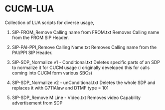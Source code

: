 # CUCM-LUA
Collection of LUA scripts for diverse usage,

1. SIP-FROM_Remove Calling name from FROM.txt
Removes Calling name from the FROM SIP Header.

2. SIP-PAI-PPI_Remove Calling Name.txt
Removes Calling name from the PAI/PPI SIP Header.

3. SIP-SDP_Normalize v1 - Conditional.txt
Deletes specific parts of an SDP to normalize it
for CUCM usage (i originally developed this for calls 
coming into CUCM form various SBCs)

4. SIP-SDP_Normalize v2 - unConditional.txt
Deletes the whole SDP and replaces it with 
G711Alaw and DTMF type = 101

5. SIP-SDP_Remove M Line - Video.txt
Removes video Capability advertisement from SDP
